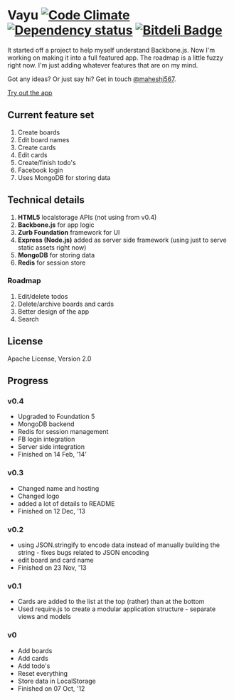 # Vayu [![Code Climate](https://codeclimate.com/github/maheshj567/vayu.png)](https://codeclimate.com/github/maheshj567/vayu) [![Dependency status](https://gemnasium.com/maheshj567/vayu.png)](https://gemnasium.com/maheshj567/vayu) [![Bitdeli Badge](https://d2weczhvl823v0.cloudfront.net/maheshj567/vayu/trend.png)](https://bitdeli.com/free "Bitdeli Badge")

It started off a project to help myself understand Backbone.js. Now I'm working on making it into a full featured app. The roadmap is a little fuzzy right now. I'm just adding whatever features that are on my mind.

Got any ideas? Or just say hi? Get in touch [@maheshj567](http://twitter.com/maheshj567).

[Try out the app](http://vayu.io)

## Current feature set

1. Create boards
2. Edit board names
3. Create cards
4. Edit cards
5. Create/finish todo's
6. Facebook login
7. Uses MongoDB for storing data

## Technical details

1. **HTML5** localstorage APIs (not using from v0.4)
2. **Backbone.js** for app logic
3. **Zurb Foundation** framework for UI
4. **Express (Node.js)** added as server side framework (using just to serve static assets right now)
5. **MongoDB** for storing data
6. **Redis** for session store

### Roadmap
1. Edit/delete todos
2. Delete/archive boards and cards
3. Better design of the app
4. Search

## License

Apache License, Version 2.0

## Progress

### v0.4

* Upgraded to Foundation 5
* MongoDB backend
* Redis for session management
* FB login integration
* Server side integration
* Finished on 14 Feb, '14'

### v0.3

* Changed name and hosting
* Changed logo
* added a lot of details to README
* Finished on 12 Dec, '13

### v0.2

* using JSON.stringify to encode data instead of manually building the string - fixes bugs related to JSON encoding
* edit board and card name
* Finished on 23 Nov, '13

### v0.1

* Cards are added to the list at the top (rather) than at the bottom
* Used require.js to create a modular application structure - separate views and models

### v0

* Add boards
* Add cards
* Add todo's
* Reset everything
* Store data in LocalStorage
* Finished on 07 Oct, '12